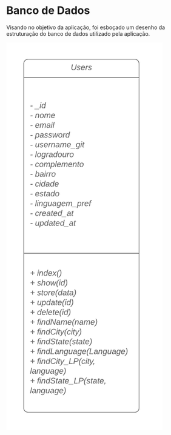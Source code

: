# Banco de Dados

Visando no objetivo da aplicação, foi esboçado um desenho da estruturação do banco de dados utilizado pela aplicação.

![Modelagem](.gitbook/assets/diagrama-de-classe-uml.png)

